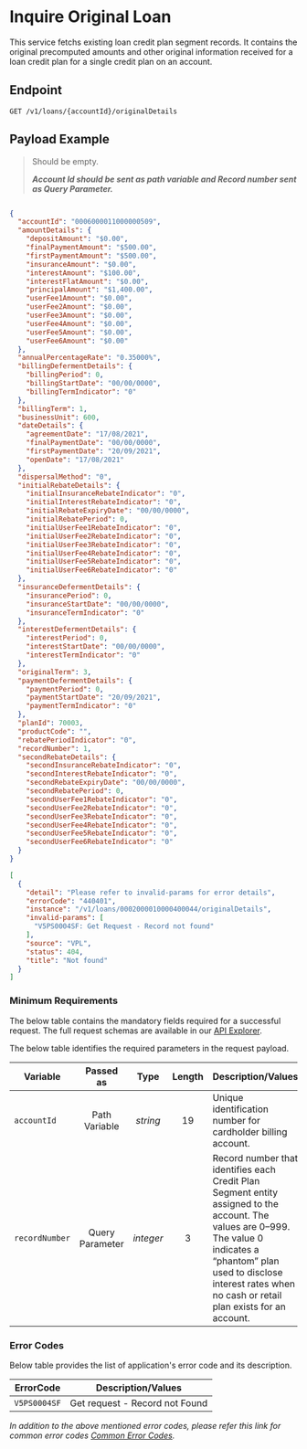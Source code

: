 # Inquire Original Loan

This service fetchs existing loan credit plan segment records. It contains the original precomputed amounts and other original information received for a loan credit plan for a single credit plan on an account.

## Endpoint

`GET /v1/loans/{accountId}/originalDetails`

## Payload Example

<!--
type: tab
titles: Request, Response, Error
-->

>Should be empty.
>
>***Account Id should be sent as path variable and Record number sent as Query Parameter.***


<!--
type: tab
-->

```json

{
  "accountId": "0006000011000000509",
  "amountDetails": {
    "depositAmount": "$0.00",
    "finalPaymentAmount": "$500.00",
    "firstPaymentAmount": "$500.00",
    "insuranceAmount": "$0.00",
    "interestAmount": "$100.00",
    "interestFlatAmount": "$0.00",
    "principalAmount": "$1,400.00",
    "userFee1Amount": "$0.00",
    "userFee2Amount": "$0.00",
    "userFee3Amount": "$0.00",
    "userFee4Amount": "$0.00",
    "userFee5Amount": "$0.00",
    "userFee6Amount": "$0.00"
  },
  "annualPercentageRate": "0.35000%",
  "billingDefermentDetails": {
    "billingPeriod": 0,
    "billingStartDate": "00/00/0000",
    "billingTermIndicator": "0"
  },
  "billingTerm": 1,
  "businessUnit": 600,
  "dateDetails": {
    "agreementDate": "17/08/2021",
    "finalPaymentDate": "00/00/0000",
    "firstPaymentDate": "20/09/2021",
    "openDate": "17/08/2021"
  },
  "dispersalMethod": "0",
  "initialRebateDetails": {
    "initialInsuranceRebateIndicator": "0",
    "initialInterestRebateIndicator": "0",
    "initialRebateExpiryDate": "00/00/0000",
    "initialRebatePeriod": 0,
    "initialUserFee1RebateIndicator": "0",
    "initialUserFee2RebateIndicator": "0",
    "initialUserFee3RebateIndicator": "0",
    "initialUserFee4RebateIndicator": "0",
    "initialUserFee5RebateIndicator": "0",
    "initialUserFee6RebateIndicator": "0"
  },
  "insuranceDefermentDetails": {
    "insurancePeriod": 0,
    "insuranceStartDate": "00/00/0000",
    "insuranceTermIndicator": "0"
  },
  "interestDefermentDetails": {
    "interestPeriod": 0,
    "interestStartDate": "00/00/0000",
    "interestTermIndicator": "0"
  },
  "originalTerm": 3,
  "paymentDefermentDetails": {
    "paymentPeriod": 0,
    "paymentStartDate": "20/09/2021",
    "paymentTermIndicator": "0"
  },
  "planId": 70003,
  "productCode": "",
  "rebatePeriodIndicator": "0",
  "recordNumber": 1,
  "secondRebateDetails": {
    "secondInsuranceRebateIndicator": "0",
    "secondInterestRebateIndicator": "0",
    "secondRebateExpiryDate": "00/00/0000",
    "secondRebatePeriod": 0,
    "secondUserFee1RebateIndicator": "0",
    "secondUserFee2RebateIndicator": "0",
    "secondUserFee3RebateIndicator": "0",
    "secondUserFee4RebateIndicator": "0",
    "secondUserFee5RebateIndicator": "0",
    "secondUserFee6RebateIndicator": "0"
  }
}

```

<!--
type: tab
-->

```json
[
  {
    "detail": "Please refer to invalid-params for error details",
    "errorCode": "440401",
    "instance": "/v1/loans/0002000010000400044/originalDetails",
    "invalid-params": [
      "V5PS0004SF: Get Request - Record not found"
    ],
    "source": "VPL",
    "status": 404,
    "title": "Not found"
  }
]

```

<!-- type: tab-end -->

### Minimum Requirements

The below table contains the mandatory fields required for a successful request. The full request schemas are available in our [API Explorer](../api/?type=get&path=/v1/loans/{accountId}/originalDetails).

The below table identifies the required parameters in the request payload.

| Variable | Passed as | Type | Length | Description/Values |
| -------- | :-------: | :--: | :------------: | ------------------ |
| `accountId` | Path Variable | *string* | 19 | Unique identification number for cardholder billing account.|
| `recordNumber` | Query Parameter | *integer*| 3 | Record number that identifies each Credit Plan Segment entity assigned to the account. The values are 0–999. The value 0 indicates a “phantom” plan used to disclose interest rates when no cash or retail plan exists for an account.|


### Error Codes

Below table provides the list of application's error code and its description.

| ErrorCode |  Description/Values |
| --------  | ------------------ |
| `V5PS0004SF` | Get request - Record not Found |  

*In addition to the above mentioned error codes, please refer this link for common error codes [Common Error Codes](?path=docs/Common_Error_Code.md).*